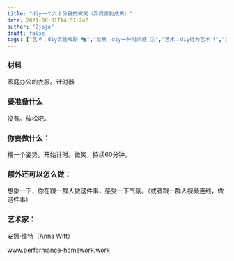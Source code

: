 ```yaml
---
title: "diy一个六十分钟的微笑（弄假直到成真）"
date: 2021-08-31T14:57:24Z
author: "2jojo"
draft: false
tags: ["艺术：diy实验戏剧 🎭","觉察：diy一种时间感 🕞","艺术：diy行为艺术 🕴","觉察：diy一种尴尬 😬","觉察：diy一种笑 😄","物品：diy屏幕 🖥📱","空间：diy一种办公室👩‍💼","diy一种坚持✊"]
---
```


### 材料
家庭办公的衣服。计时器

### 要准备什么

没有。放松吧。

### 你要做什么：

摆一个姿势。开始计时。微笑，持续60分钟。

### 额外还可以怎么做：

想象一下，你在跟一群人做这件事，感受一下气氛。（或者跟一群人视频连线，做这件事）

### 艺术家：

安娜·维特（Anna Witt）

www.performance-homework.work

